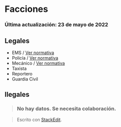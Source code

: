 # Facciones
### Última actualización: 23 de mayo de 2022

## Legales
- EMS / [Ver normativa](https://github.com/esp2942rp/wiki/blob/main/wikifiles/facciones/ems/normativas/ems_rules.pdf)
- Policía / [Ver normativa](https://github.com/esp2942rp/wiki/blob/main/wikifiles/facciones/cnp/normativas/cnp_rules.pdf)
- Mecánico / [Ver normativa](https://github.com/esp2942rp/wiki/blob/main/wikifiles/facciones/mecanico/normativas/mecanico_rules.pdf)
- Taxista
- Reportero
- Guardia Civil

## Ilegales

> ### No hay datos. Se necesita colaboración.


> Escrito con [StackEdit](https://stackedit.io/).